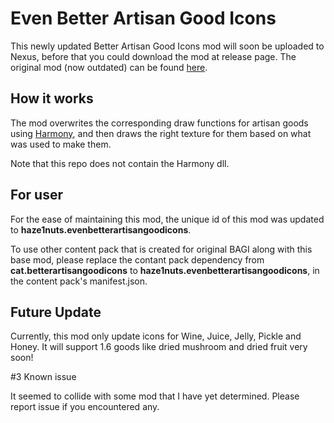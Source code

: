 # Even Better Artisan Good Icons

This newly updated Better Artisan Good Icons mod will soon be uploaded to Nexus, before that you could download the mod at release page. The original mod (now outdated) can be found [here](http://www.nexusmods.com/stardewvalley/mods/2080?).


## How it works

The mod overwrites the corresponding draw functions for artisan goods using [Harmony](https://github.com/pardeike/Harmony), and then draws the right texture for them based on what was used to make them. 

Note that this repo does not contain the Harmony dll.

## For user

For the ease of maintaining this mod, the unique id of this mod was updated to **haze1nuts.evenbetterartisangoodicons**.

To use other content pack that is created for original BAGI along with this base mod, please replace the contant pack dependency from **cat.betterartisangoodicons** to **haze1nuts.evenbetterartisangoodicons**, in the content pack's manifest.json.

## Future Update

Currently, this mod only update icons for Wine, Juice, Jelly, Pickle and Honey. It will support 1.6 goods like dried mushroom and dried fruit very soon!

#3 Known issue

It seemed to collide with some mod that I have yet determined. Please report issue if you encountered any.
